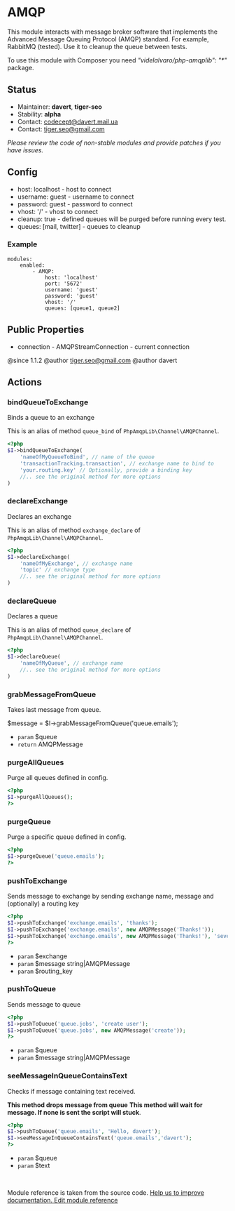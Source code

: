# AMQP


This module interacts with message broker software that implements
the Advanced Message Queuing Protocol (AMQP) standard. For example, RabbitMQ (tested).
Use it to cleanup the queue between tests.

<div class="alert alert-info">
To use this module with Composer you need <em>"videlalvaro/php-amqplib": "*"</em> package.
</div>

## Status
* Maintainer: **davert**, **tiger-seo**
* Stability: **alpha**
* Contact: codecept@davert.mail.ua
* Contact: tiger.seo@gmail.com

*Please review the code of non-stable modules and provide patches if you have issues.*

## Config

* host: localhost - host to connect
* username: guest - username to connect
* password: guest - password to connect
* vhost: '/' - vhost to connect
* cleanup: true - defined queues will be purged before running every test.
* queues: [mail, twitter] - queues to cleanup

### Example

    modules:
        enabled:
            - AMQP:
                host: 'localhost'
                port: '5672'
                username: 'guest'
                password: 'guest'
                vhost: '/'
                queues: [queue1, queue2]

## Public Properties

* connection - AMQPStreamConnection - current connection

@since 1.1.2
@author tiger.seo@gmail.com
@author davert


## Actions

### bindQueueToExchange
 
Binds a queue to an exchange

This is an alias of method `queue_bind` of `PhpAmqpLib\Channel\AMQPChannel`.

```php
<?php
$I->bindQueueToExchange(
    'nameOfMyQueueToBind', // name of the queue
    'transactionTracking.transaction', // exchange name to bind to
    'your.routing.key' // Optionally, provide a binding key
    //.. see the original method for more options
)
```


### declareExchange
 
Declares an exchange

This is an alias of method `exchange_declare` of `PhpAmqpLib\Channel\AMQPChannel`.

```php
<?php
$I->declareExchange(
    'nameOfMyExchange', // exchange name
    'topic' // exchange type
    //.. see the original method for more options
)
```


### declareQueue
 
Declares a queue

This is an alias of method `queue_declare` of `PhpAmqpLib\Channel\AMQPChannel`.

```php
<?php
$I->declareQueue(
    'nameOfMyQueue', // exchange name
    //.. see the original method for more options
)
```


### grabMessageFromQueue
 
Takes last message from queue.

$message = $I->grabMessageFromQueue('queue.emails');

 * `param` $queue
 * `return` AMQPMessage


### purgeAllQueues
 
Purge all queues defined in config.

``` php
<?php
$I->purgeAllQueues();
?>
```


### purgeQueue
 
Purge a specific queue defined in config.

``` php
<?php
$I->purgeQueue('queue.emails');
?>
```


### pushToExchange
 
Sends message to exchange by sending exchange name, message
and (optionally) a routing key

``` php
<?php
$I->pushToExchange('exchange.emails', 'thanks');
$I->pushToExchange('exchange.emails', new AMQPMessage('Thanks!'));
$I->pushToExchange('exchange.emails', new AMQPMessage('Thanks!'), 'severity');
?>
```

 * `param` $exchange
 * `param` $message string|AMQPMessage
 * `param` $routing_key


### pushToQueue
 
Sends message to queue

``` php
<?php
$I->pushToQueue('queue.jobs', 'create user');
$I->pushToQueue('queue.jobs', new AMQPMessage('create'));
?>
```

 * `param` $queue
 * `param` $message string|AMQPMessage


### seeMessageInQueueContainsText
 
Checks if message containing text received.

**This method drops message from queue**
**This method will wait for message. If none is sent the script will stuck**.

``` php
<?php
$I->pushToQueue('queue.emails', 'Hello, davert');
$I->seeMessageInQueueContainsText('queue.emails','davert');
?>
```

 * `param` $queue
 * `param` $text

<p>&nbsp;</p><div class="alert alert-warning">Module reference is taken from the source code. <a href="https://github.com/Codeception/Codeception/tree/2.2/src/Codeception/Module/AMQP.php">Help us to improve documentation. Edit module reference</a></div>
